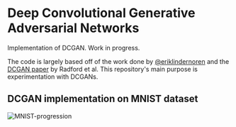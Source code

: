 # Deep Convolutional Generative Adversarial Networks
Implementation of DCGAN. Work in progress.

The code is largely based off of the work done by [@eriklindernoren](https://github.com/eriklindernoren/Keras-GAN) and the [DCGAN paper](https://arxiv.org/abs/1511.06434) by Radford et al. This repository's main purpose is experimentation with DCGANs. 

## DCGAN implementation on MNIST dataset
![MNIST-progression](https://github.com/jordanlei/dcgan/blob/master/mnist/progression.gif)
